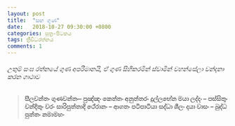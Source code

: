 ```yaml
---
layout: post
title:  "සඟ ගුණ"
date:   2018-10-27 09:30:00 +0800
categories: සූත්‍ර-පිටකය
tags: ත්‍රීවිධරත්නය
comments: 1
---
```


###### උතුම් සංඝ රත්නයේ ගුණ අපරිමානයි, ඒ ගුණ සිහිකරමින් ස්වාමින් වහන්සේලා වන්දනා කරන ගාථාව

>**සීලවන්තං ගුණවන්තං– පුඤ්ඤං කෙත්තං අනුත්තරං**
>**දුල්ලභේන මයා ලද්දං – පස්සිතුං වන්දිතුං වරං**
>**සාරිපුත්තාදි ථේරානං – ආගතං පටිපාටියා**
>**සද්ධා ශීලං දයා වාසං – බුද්ධ පුත්තං නමාමහං**
